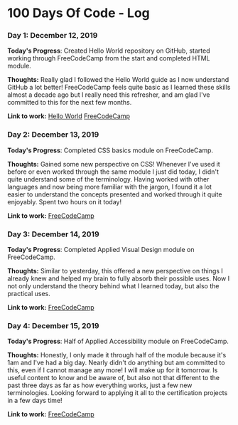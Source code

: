 # 100 Days Of Code - Log

### Day 1: December 12, 2019

**Today's Progress**: Created Hello World repository on GitHub, started working through FreeCodeCamp from the start and completed HTML module.

**Thoughts:** Really glad I followed the Hello World guide as I now understand GitHub a lot better! FreeCodeCamp feels quite basic as I learned these skills almost a decade ago but I really need this refresher, and am glad I've committed to this for the next few months.

**Link to work:** [Hello World](https://github.com/jessdavcode/hello-world) [FreeCodeCamp](https://www.freecodecamp.org/jessdavcode)

### Day 2: December 13, 2019

**Today's Progress**: Completed CSS basics module on FreeCodeCamp.

**Thoughts:** Gained some new perspective on CSS! Whenever I've used it before or even worked through the same module I just did today, I didn't quite understand some of the terminology. Having worked with other languages and now being more familiar with the jargon, I found it a lot easier to understand the concepts presented and worked through it quite enjoyably. Spent two hours on it today!

**Link to work:** [FreeCodeCamp](https://www.freecodecamp.org/jessdavcode)

### Day 3: December 14, 2019

**Today's Progress**: Completed Applied Visual Design module on FreeCodeCamp.

**Thoughts:** Similar to yesterday, this offered a new perspective on things I already knew and helped my brain to fully absorb their possible uses. Now I not only understand the theory behind what I learned today, but also the practical uses.

**Link to work:** [FreeCodeCamp](https://www.freecodecamp.org/jessdavcode)

### Day 4: December 15, 2019

**Today's Progress**: Half of Applied Accessibility module on FreeCodeCamp.

**Thoughts:** Honestly, I only made it through half of the module because it's 1am and I've had a big day. Nearly didn't do anything but am committed to this, even if I cannot manage any more! I will make up for it tomorrow. Is useful content to know and be aware of, but also not that different to the past three days as far as how everything works, just a few new terminologies. Looking forward to applying it all to the certification projects in a few days time!

**Link to work:** [FreeCodeCamp](https://www.freecodecamp.org/jessdavcode)
